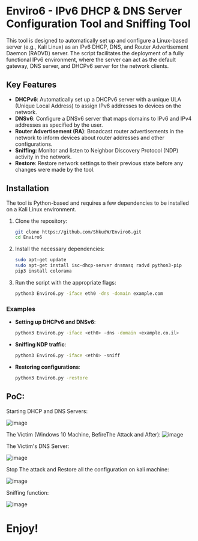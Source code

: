 # Enviro6 -  IPv6 DHCP & DNS Server Configuration Tool and Sniffing Tool


This tool is designed to automatically set up and configure a Linux-based server (e.g., Kali Linux) as an IPv6 DHCP, DNS, and Router Advertisement Daemon (RADVD) server. The script facilitates the deployment of a fully functional IPv6 environment, where the server can act as the default gateway, DNS server, and DHCPv6 server for the network clients.

## Key Features

- **DHCPv6**: Automatically set up a DHCPv6 server with a unique ULA (Unique Local Address) to assign IPv6 addresses to devices on the network.
- **DNSv6**: Configure a DNSv6 server that maps domains to IPv6 and IPv4 addresses as specified by the user.
- **Router Advertisement (RA)**: Broadcast router advertisements in the network to inform devices about router addresses and other configurations.
- **Sniffing**: Monitor and listen to Neighbor Discovery Protocol (NDP) activity in the network.
- **Restore**: Restore network settings to their previous state before any changes were made by the tool.

## Installation

The tool is Python-based and requires a few dependencies to be installed on a Kali Linux environment.

1. Clone the repository:
    ```bash
    git clone https://github.com/ShkudW/Enviro6.git
    cd Enviro6
    ```

2. Install the necessary dependencies:
    ```bash
    sudo apt-get update
    sudo apt-get install isc-dhcp-server dnsmasq radvd python3-pip
    pip3 install colorama
    ```

3. Run the script with the appropriate flags:
    ```bash
    python3 Enviro6.py -iface eth0 -dns -domain example.com
    ```

### Examples

- **Setting up DHCPv6 and DNSv6**:
    ```bash
    python3 Enviro6.py -iface <eth0> -dns -domain <example.co.il>
    ```

- **Sniffing NDP traffic**:
    ```bash
    python3 Enviro6.py -iface <eth0> -sniff
    ```

- **Restoring configurations**:
    ```bash
    python3 Enviro6.py -restore
    ```

## PoC:

Starting DHCP and DNS Servers:

![image](https://github.com/user-attachments/assets/077d080a-a7eb-4abd-92e4-a07c0b784fd3)


The Victim (Windows 10 Machine, BefireThe Attack and After):
![image](https://github.com/user-attachments/assets/ed9288f4-05ac-438b-9c6d-8d597aebbda5)


The Victim's DNS Server:

![image](https://github.com/user-attachments/assets/38f5e133-d930-488d-bde9-7504c7563d32)


Stop The attack and Restore all the configuration on kali machine:

![image](https://github.com/user-attachments/assets/72ed76a9-709b-4721-97dc-885711f2a936)


Sniffing function:

![image](https://github.com/user-attachments/assets/e037883e-c98a-46aa-8f6c-206c5a8cf739)


# Enjoy!

